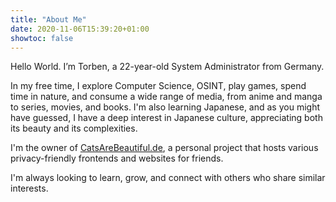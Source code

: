 ```yaml
---
title: "About Me"
date: 2020-11-06T15:39:20+01:00
showtoc: false
---
```

Hello World. I’m Torben, a 22-year-old System Administrator from Germany.

In my free time, I explore Computer Science, OSINT, play games, spend time in nature, and consume a wide range of media, from anime and manga to series, movies, and books. I'm also learning Japanese, and as you might have guessed, I have a deep interest in Japanese culture, appreciating both its beauty and its complexities.

I'm the owner of [CatsAreBeautiful.de](https://catsarebeautiful.de), a personal project that hosts various privacy-friendly frontends and websites for friends.

I'm always looking to learn, grow, and connect with others who share similar interests.

